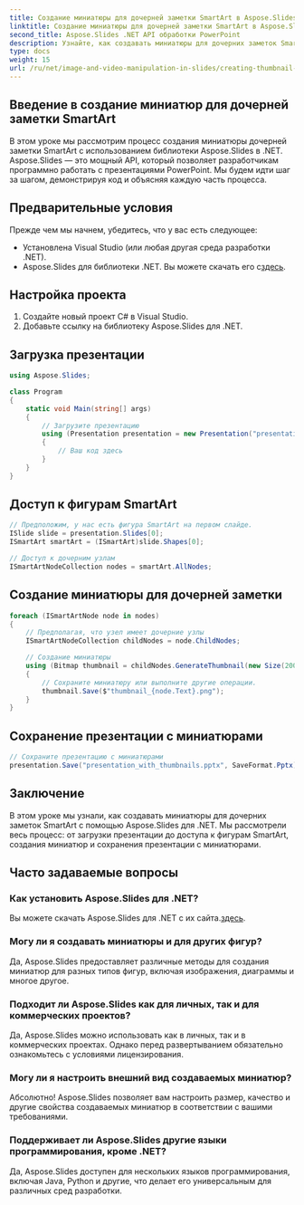 ```yaml
---
title: Создание миниатюры для дочерней заметки SmartArt в Aspose.Slides
linktitle: Создание миниатюры для дочерней заметки SmartArt в Aspose.Slides
second_title: Aspose.Slides .NET API обработки PowerPoint
description: Узнайте, как создавать миниатюры для дочерних заметок SmartArt с помощью Aspose.Slides для .NET. Пошаговое руководство с полным исходным кодом.
type: docs
weight: 15
url: /ru/net/image-and-video-manipulation-in-slides/creating-thumbnail-smartart-child-note/
---
```


## Введение в создание миниатюр для дочерней заметки SmartArt

В этом уроке мы рассмотрим процесс создания миниатюры дочерней заметки SmartArt с использованием библиотеки Aspose.Slides в .NET. Aspose.Slides — это мощный API, который позволяет разработчикам программно работать с презентациями PowerPoint. Мы будем идти шаг за шагом, демонстрируя код и объясняя каждую часть процесса.

## Предварительные условия

Прежде чем мы начнем, убедитесь, что у вас есть следующее:

- Установлена Visual Studio (или любая другая среда разработки .NET).
-  Aspose.Slides для библиотеки .NET. Вы можете скачать его с[здесь](https://releases.aspose.com/slides/net/).

## Настройка проекта

1. Создайте новый проект C# в Visual Studio.
2. Добавьте ссылку на библиотеку Aspose.Slides для .NET.

## Загрузка презентации

```csharp
using Aspose.Slides;

class Program
{
    static void Main(string[] args)
    {
        // Загрузите презентацию
        using (Presentation presentation = new Presentation("presentation.pptx"))
        {
            // Ваш код здесь
        }
    }
}
```

## Доступ к фигурам SmartArt

```csharp
// Предположим, у нас есть фигура SmartArt на первом слайде.
ISlide slide = presentation.Slides[0];
ISmartArt smartArt = (ISmartArt)slide.Shapes[0];

// Доступ к дочерним узлам
ISmartArtNodeCollection nodes = smartArt.AllNodes;
```

## Создание миниатюры для дочерней заметки

```csharp
foreach (ISmartArtNode node in nodes)
{
    // Предполагая, что узел имеет дочерние узлы
    ISmartArtNodeCollection childNodes = node.ChildNodes;

    // Создание миниатюры
    using (Bitmap thumbnail = childNodes.GenerateThumbnail(new Size(200, 150)))
    {
        // Сохраните миниатюру или выполните другие операции.
        thumbnail.Save($"thumbnail_{node.Text}.png");
    }
}
```

## Сохранение презентации с миниатюрами

```csharp
// Сохраните презентацию с миниатюрами
presentation.Save("presentation_with_thumbnails.pptx", SaveFormat.Pptx);
```

## Заключение

В этом уроке мы узнали, как создавать миниатюры для дочерних заметок SmartArt с помощью Aspose.Slides для .NET. Мы рассмотрели весь процесс: от загрузки презентации до доступа к фигурам SmartArt, создания миниатюр и сохранения презентации с миниатюрами.

## Часто задаваемые вопросы

### Как установить Aspose.Slides для .NET?

 Вы можете скачать Aspose.Slides для .NET с их сайта.[здесь](https://releases.aspose.com/slides/net/).

### Могу ли я создавать миниатюры и для других фигур?

Да, Aspose.Slides предоставляет различные методы для создания миниатюр для разных типов фигур, включая изображения, диаграммы и многое другое.

### Подходит ли Aspose.Slides как для личных, так и для коммерческих проектов?

Да, Aspose.Slides можно использовать как в личных, так и в коммерческих проектах. Однако перед развертыванием обязательно ознакомьтесь с условиями лицензирования.

### Могу ли я настроить внешний вид создаваемых миниатюр?

Абсолютно! Aspose.Slides позволяет вам настроить размер, качество и другие свойства создаваемых миниатюр в соответствии с вашими требованиями.

### Поддерживает ли Aspose.Slides другие языки программирования, кроме .NET?

Да, Aspose.Slides доступен для нескольких языков программирования, включая Java, Python и другие, что делает его универсальным для различных сред разработки.